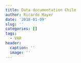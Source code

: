 ```yaml
---
title: Data documentation Chile 
author: Ricardo Mayer
date: '2018-01-09'
slug: ''
categories: []
tags:
  - VAR
header:
  caption: ''
  image: ''
---
```













